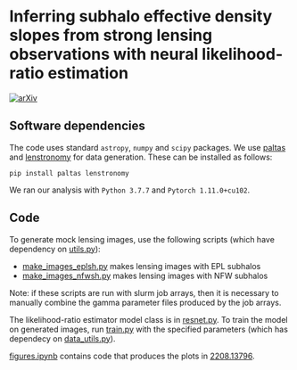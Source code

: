 # Inferring subhalo effective density slopes from strong lensing observations with neural likelihood-ratio estimation
[![arXiv](https://img.shields.io/badge/arXiv-2208.13796%20-green.svg)](https://arxiv.org/abs/2208.13796)

## Software dependencies
The code uses standard `astropy`, `numpy` and `scipy` packages. We use [paltas](https://github.com/swagnercarena/paltas) and [lenstronomy](https://github.com/lenstronomy/lenstronomy) for data generation. These can be installed as follows: 

```
pip install paltas lenstronomy 
```
We ran our analysis with `Python 3.7.7` and `Pytorch 1.11.0+cu102`. 


## Code 
To generate mock lensing images, use the following scripts (which have dependency on [utils.py](utils.py)): 
- [make_images_eplsh.py](make_images_eplsh.py) makes lensing images with EPL subhalos
- [make_images_nfwsh.py](make_images_nfwsh.py) makes lensing images with NFW subhalos

Note: if these scripts are run with slurm job arrays, then it is necessary to manually combine the gamma parameter files produced by the job arrays.

The likelihood-ratio estimator model class is in [resnet.py](resnet.py). To train the model on generated images, run [train.py](train.py) with the specified parameters (which has dependecy on [data_utils.py](data_utils.py)). 

[figures.ipynb](figures.ipynb) contains code that produces the plots in [2208.13796](https://arxiv.org/abs/2208.13796). 
